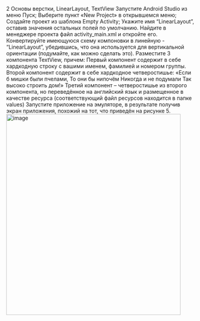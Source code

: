 2 Основы верстки, LinearLayout, TextView
Запустите Android Studio из меню Пуск;
Выберите пункт «New Project» в открывшемся меню;
Создайте проект из шаблона Empty Activity;
Укажите имя “LinearLayout”, оставив значения остальных полей по умолчанию.
Найдите в менеджере проекта файл activity_main.xml и откройте его.
Конвертируйте имеющуюся схему компоновки в линейную - “LinearLayout”, убедившись, что она используется для вертикальной ориентации (подумайте, как можно сделать это).
Разместите 3 компонента TextView, причем:
Первый компонент содержит в себе хардкодную строку с вашими именем, фамилией и номером группы.
Второй компонент содержит в себе хардкодное четверостишье:
«Если б мишки были пчелами,
То они бы нипочём
Никогда и не подумали
Так высоко строить дом!»
Третий компонент – четверостишье из второго компонента, но переведённое на английский язык и размещенное в качестве ресурса (соответствующий файл ресурсов находится в папке values)
Запустите приложение на эмуляторе, в результате получив экран приложения, похожий на тот, что приведён на рисунке 5.
<br />
<img width="464" height="535" alt="image" src="https://github.com/user-attachments/assets/2dcdbeea-bdac-4665-a6ff-aa1068935e8b" />


